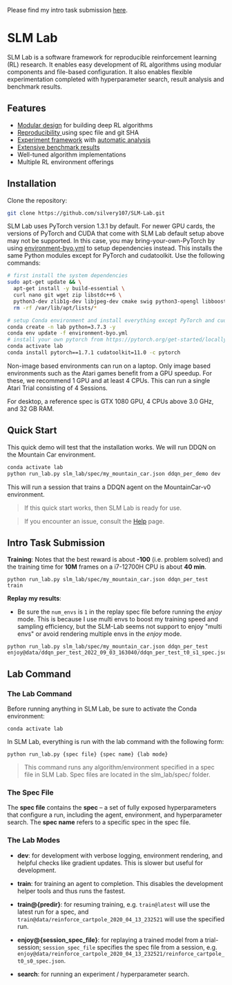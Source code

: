 Please find my intro task submission [here](#intro-task-submission).

# SLM Lab
SLM Lab is a software framework for reproducible reinforcement learning (RL) research. It enables easy development of RL algorithms using modular components and file-based configuration. It also enables flexible experimentation completed with hyperparameter search, result analysis and benchmark results.

## Features

- [Modular design](https://slm-lab.gitbook.io/slm-lab/development/modular-lab-components) for building deep RL algorithms
- [Reproducibility  ](https://slm-lab.gitbook.io/slm-lab/using-slm-lab/lab-organization#reproducibility-design) using spec file and git SHA
- [Experiment framework](https://slm-lab.gitbook.io/slm-lab/using-slm-lab/lab-organization#session-trial-and-experiment) with [automatic analysis](https://slm-lab.gitbook.io/slm-lab/analyzing-results/analytics)
- [Extensive benchmark results](https://slm-lab.gitbook.io/slm-lab/benchmark-results/public-benchmark-data)
- Well-tuned algorithm implementations
- Multiple RL environment offerings

## Installation

Clone the repository:

```bash
git clone https://github.com/silvery107/SLM-Lab.git
```

SLM Lab uses PyTorch version 1.3.1 by default. For newer GPU cards, the versions of PyTorch and CUDA that come with SLM Lab default setup above may not be supported. In this case, you may bring-your-own-PyTorch by using [environment-byo.yml](https://github.com/silvery107/SLM-Lab/blob/master/environment-byo.yml) to setup dependencies instead. This installs the same Python modules except for PyTorch and cudatoolkit. Use the following commands:

```bash
# first install the system dependencies
sudo apt-get update && \
  apt-get install -y build-essential \
  curl nano git wget zip libstdc++6 \
  python3-dev zlib1g-dev libjpeg-dev cmake swig python3-opengl libboost-all-dev libsdl2-dev libosmesa6-dev patchelf ffmpeg xvfb && \
  rm -rf /var/lib/apt/lists/*

# setup Conda environment and install everything except PyTorch and cudatoolkit
conda create -n lab python=3.7.3 -y
conda env update -f environment-byo.yml
# install your own pytorch from https://pytorch.org/get-started/locally/
conda activate lab
conda install pytorch==1.7.1 cudatoolkit=11.0 -c pytorch
```

Non-image based environments can run on a laptop. Only image based environments such as the Atari games benefit from a GPU speedup. For these, we recommend 1 GPU and at least 4 CPUs. This can run a single Atari Trial consisting of 4 Sessions.

For desktop, a reference spec is GTX 1080 GPU, 4 CPUs above 3.0 GHz, and 32 GB RAM.

## Quick Start

This quick demo will test that the installation works. We will run DDQN on the Mountain Car environment.

```bash
conda activate lab
python run_lab.py slm_lab/spec/my_mountain_car.json ddqn_per_demo dev
```

This will run a session that trains a DDQN agent on the MountainCar-v0 environment.


> If this quick start works, then SLM Lab is ready for use.


> If you encounter an issue, consult the [Help](https://slm-lab.gitbook.io/slm-lab/resources/help) page.

## Intro Task Submission
**Training**:
Notes that the best reward is about **-100** (i.e. problem solved) and the training time for **10M** frames on a i7-12700H CPU is about **40 min**.
```
python run_lab.py slm_lab/spec/my_mountain_car.json ddqn_per_test train
```

**Replay my results**:
- Be sure the `num_envs` is `1` in the replay spec file before running the *enjoy* mode. This is because I use multi envs to boost my training speed and sampling efficiency, but the SLM-Lab seems not support to enjoy "multi envs" or avoid rendering multiple envs in the *enjoy* mode.
```
python run_lab.py slm_lab/spec/my_mountain_car.json ddqn_per_test enjoy@data/ddqn_per_test_2022_09_03_163040/ddqn_per_test_t0_s1_spec.json
```

## Lab Command

### The Lab Command
Before running anything in SLM Lab, be sure to activate the Conda environment:

```
conda activate lab
```

In SLM Lab, everything is run with the lab command with the following form:

```
python run_lab.py {spec file} {spec name} {lab mode}
```

>This command runs any algorithm/environment specified in a spec file in SLM Lab. Spec files are located in the slm_lab/spec/ folder.

### The Spec File
The **spec file** contains the **spec** – a set of fully exposed hyperparameters that configure a run, including the agent, environment, and hyperparameter search. The **spec name** refers to a specific spec in the spec file.


### The Lab Modes

- **dev**: for development with verbose logging, environment rendering, and helpful checks like gradient updates. This is slower but useful for development.
- **train**: for training an agent to completion. This disables the development helper tools and thus runs the fastest.

- **train@{predir}**: for resuming training, e.g. `train@latest` will use the latest run for a spec, and `train@data/reinforce_cartpole_2020_04_13_232521` will use the specified run.
- **enjoy@{session_spec_file}**: for replaying a trained model from a trial-session; `session_spec_file` specifies the spec file from a session, e.g. `enjoy@data/reinforce_cartpole_2020_04_13_232521/reinforce_cartpole_t0_s0_spec.json`.
- **search**: for running an experiment / hyperparameter search.

